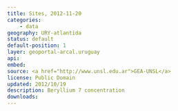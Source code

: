 ```yaml
---
title: Sites, 2012-11-20
categories: 
    - data
geography: URY-atlantida
status: default
default-position: 1
layer: geoportal-arcal.uruguay
api:
embed:
source: <a href="http://www.unsl.edu.ar">GEA-UNSL</a>
license: Public Domain
updated: 2012/10/19
description: Beryllium 7 concentration 
downloads:
---
```

